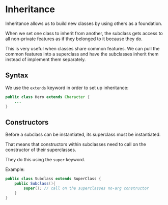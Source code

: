 # Inheritance

Inheritance allows us to build new classes by using others as a foundation.

When we set one class to inherit from another, the subclass gets access to all non-private features as if they belonged to it because they do.

This is very useful when classes share common features. We can pull the common features into a superclass and have the subclasses inherit them instead of implement them separately.

## Syntax

We use the `extends` keyword in order to set up inheritance:

``` java
public class Hero extends Character {
    ...
}
```

## Constructors

Before a subclass can be instantiated, its superclass must be instantiated.

That means that constructors within subclasses need to call on the constructor of their superclasses.

They do this using the `super` keyword.

Example:


``` java
public class Subclass extends SuperClass {
    public Subclass(){
        super(); // call on the superclasses no-arg constructor
    }
}
```